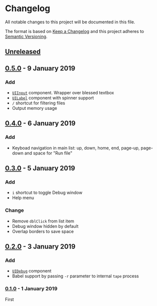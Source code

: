 <!-- markdownlint-disable no-duplicate-header -->

# Changelog

All notable changes to this project will be documented in this file.

The format is based on [Keep a Changelog](http://keepachangelog.com/en/1.0.0/)
and this project adheres to [Semantic Versioning](http://semver.org/spec/v2.0.0.html).

## [Unreleased]

## [0.5.0] - 9 January 2019

### Add

- [`UIInput`](src/ui/input/input.jsx) component. Wrapper over blessed textbox
- [`UILabel`](src/ui/label/label.jsx) component with spinner support
- `/` shortcut for filtering files
- Output memory usage

## [0.4.0] - 6 January 2019

### Add

- Keyboad navigation in main list: up, down, home, end, page-up, page-down and space for "Run file"

## [0.3.0] - 5 January 2019

### Add

- `i` shortcut to toggle Debug window
- Help menu

### Change

- Remove `dblClick` from list item
- Debug window hidden by default
- Overlap borders to save space

## [0.2.0] - 3 January 2019

### Add

- [`UIDebug`](src/ui/debug/debug.jsx) component
- Babel support by passing `-r` parameter to internal `tape` process

### [0.1.0] - 1 January 2019

First

[Unreleased]: https://github.com/asd14/tape-ui/compare/v0.5.0...HEAD

[0.5.0]: https://github.com/asd14/tape-ui/compare/v0.4.0...v0.5.0
[0.4.0]: https://github.com/asd14/tape-ui/compare/v0.3.0...v0.4.0
[0.3.0]: https://github.com/asd14/tape-ui/compare/v0.2.0...v0.3.0
[0.2.0]: https://github.com/asd14/tape-ui/compare/v0.1.0...v0.2.0
[0.1.0]: https://github.com/asd14/tape-ui/compare/v0.1.0
